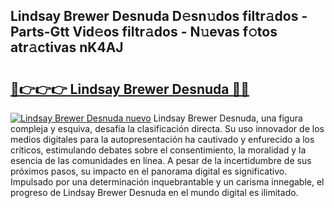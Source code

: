 ## Lindsay Brewer Desnuda D𝚎sn𝚞dos filtr𝚊dos - Parts-Gtt Vid𝚎os filtr𝚊dos - N𝚞evas f𝚘tos atr𝚊ctivas nK4AJ

# <h2><a href="http://mbcsemb.tromn.icu/?c=Lindsay+Brewer+Desnuda">🔗👉👉👉 Lindsay Brewer Desnuda 🔗🔗</a></h2>

[![Lindsay Brewer Desnuda nuevo](https://i.imgur.com/pEAQMta.gif)](http://mbcsemb.tromn.icu/?c=Lindsay+Brewer+Desnuda)
Lindsay Brewer Desnuda, una figura compleja y esquiva, desafía la clasificación directa. Su uso innovador de los medios digitales para la autopresentación ha cautivado y enfurecido a los críticos, estimulando debates sobre el consentimiento, la moralidad y la esencia de las comunidades en línea. A pesar de la incertidumbre de sus próximos pasos, su impacto en el panorama digital es significativo. Impulsado por una determinación inquebrantable y un carisma innegable, el progreso de Lindsay Brewer Desnuda en el mundo digital es ilimitado.
